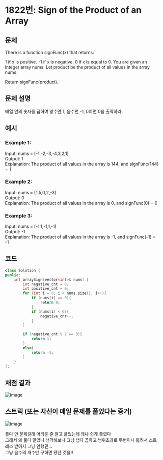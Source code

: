 # 1822번: Sign of the Product of an Array

## 문제
There is a function signFunc(x) that returns:

1 if x is positive.
-1 if x is negative.
0 if x is equal to 0.
You are given an integer array nums. Let product be the product of all values in the array nums.

Return signFunc(product).

## 문제 설명
배열 안의 숫자를 곱하여 양수면 1, 음수면 -1, 0이면 0을 출력하라.

## 예시
### Example 1:  
Input: nums = [-1,-2,-3,-4,3,2,1]  
Output: 1  
Explanation: The product of all values in the array is 144, and signFunc(144) = 1    

### Example 2:     
Input: nums = [1,5,0,2,-3]  
Output: 0  
Explanation: The product of all values in the array is 0, and signFunc(0) = 0  

### Example 3:   
Input: nums = [-1,1,-1,1,-1]  
Output: -1  
Explanation: The product of all values in the array is -1, and signFunc(-1) = -1  

## 코드
```cpp
class Solution {
public:
    int arraySign(vector<int>& nums) {
        int negative_cnt = 0;
        int positive_cnt = 0;
        for (int i = 0; i < nums.size(); i++){
            if (nums[i] == 0){
                return 0;
            }
            if (nums[i] < 0){
                negative_cnt++;
            }
        }

        if (negative_cnt % 2 == 0){
            return 1;
        }
        else{
            return -1;
        }
    }
};
```

## 채점 결과
![image](https://github.com/algo-idle/algo-study/assets/92175769/7d7ef05a-774a-4ba0-8b72-3b25a004c534)

## 스트릭 (또는 자신이 매일 문제를 풀었다는 증거)
![image](https://github.com/algo-idle/algo-study/assets/92175769/878a9454-464d-478e-b7b8-beb5802ba7f6)

풀다 만 문제길래 어려운 줄 알고 풀었는데 꽤나 쉽게 풀렸다   
그래서 왜 풀다 말았나 생각해보니 그냥 냅다 곱하고 범위초과로 두번이나 틀려서 스트레스 받아서 그냥 안했던 ..  
그냥 음수의 개수만 구하면 됐던 것을!!
